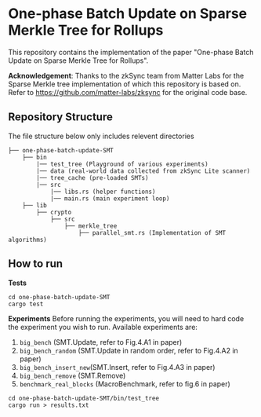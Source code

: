 # One-phase Batch Update on Sparse Merkle Tree for Rollups

This repository contains the implementation of the paper "One-phase Batch Update on Sparse Merkle Tree for Rollups".

**Acknowledgement**: Thanks to the zkSync team from Matter Labs for the Sparse Merkle tree implementation of which this repository is based on. Refer to https://github.com/matter-labs/zksync for the original code base.

## Repository Structure
The file structure below only includes relevent directories
```
├── one-phase-batch-update-SMT
    ├── bin
        |── test_tree (Playground of various experiments)
        |── data (real-world data collected from zkSync Lite scanner)
        |── tree_cache (pre-loaded SMTs)
        |── src
            |── libs.rs (helper functions)
            |── main.rs (main experiment loop)
    ├── lib
        ├── crypto
            ├── src
                ├── merkle_tree
                    ├── parallel_smt.rs (Implementation of SMT algorithms)
```

## How to run
**Tests**
```
cd one-phase-batch-update-SMT
cargo test
``` 
**Experiments**
Before running the experiments, you will need to hard code the experiment you wish to run. Available experiments are:
1. `big_bench` (SMT.Update, refer to Fig.4.A1 in paper) 
2. `big_bench_random` (SMT.Update in random order, refer to Fig.4.A2 in paper)
3. `big_bench_insert_new`(SMT.Insert, refer to Fig.4.A3 in paper)
4. `big_bench_remove` (SMT.Remove)
5. `benchmark_real_blocks` (MacroBenchmark, refer to fig.6 in paper)
```
cd one-phase-batch-update-SMT/bin/test_tree
cargo run > results.txt
``` 